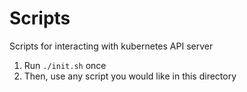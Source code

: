 # Scripts

Scripts for interacting with kubernetes API server

1. Run `./init.sh` once
2. Then, use any script you would like in this directory
